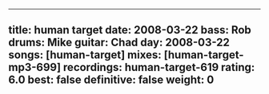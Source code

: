 
---
title: human target
date: 2008-03-22
bass:	Rob
drums:	Mike
guitar:	Chad
day: 2008-03-22
songs: [human-target]
mixes: [human-target-mp3-699]
recordings: human-target-619
rating: 6.0
best: false
definitive: false
weight: 0
---
